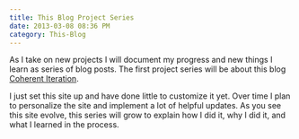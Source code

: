 ```yaml
---
title: This Blog Project Series
date: 2013-03-08 08:36 PM
category: This-Blog
---
```


As I take on new projects I will document my progress and new things I learn as series of blog posts. The first project series will be about this blog [Coherent Iteration](/).

I just set this site up and have done little to customize it yet. Over time I plan to personalize the site and implement a lot of helpful updates. As you see this site evolve, this series will grow to explain how I did it, why I did it, and what I learned in the process.